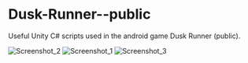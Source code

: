 # Dusk-Runner--public
Useful Unity C# scripts used in the android game Dusk Runner (public).

![Screenshot_2](https://github.com/JohnSymeon/Dusk-Runner--public/assets/125981941/7a3befd1-2a05-4fd9-ac45-8c3388669d5e)
![Screenshot_1](https://github.com/JohnSymeon/Dusk-Runner--public/assets/125981941/798d9d8c-4aa1-48ee-9e4d-84c4593ac1ba)
![Screenshot_3](https://github.com/JohnSymeon/Dusk-Runner--public/assets/125981941/5618f016-c465-4347-8724-992d44a728d6)
